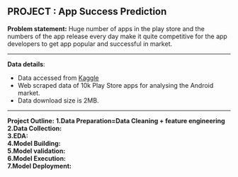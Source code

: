 ## PROJECT : App Success Prediction
**Problem statement:**  Huge number of apps in the play store and the numbers of the app release every day make it quite competitive for                           the app developers to get app popular and successful in market.
***
**Data details**:
   * Data accessed from [Kaggle](https://www.kaggle.com/lava18/google-play-store-apps)  
   * Web scraped data of 10k Play Store apps for analysing the Android market.  
   * Data download size is 2MB. 
***
**Project Outline:**
   **1.Data Preparation=Data Cleaning + feature engineering**         
   **2.Data Collection:**       
   **3.EDA:**        
   **4.Model Building:**        
   **5.Model validation:**       
   **6.Model Execution:**      
   **7.Model Deployment:**      
